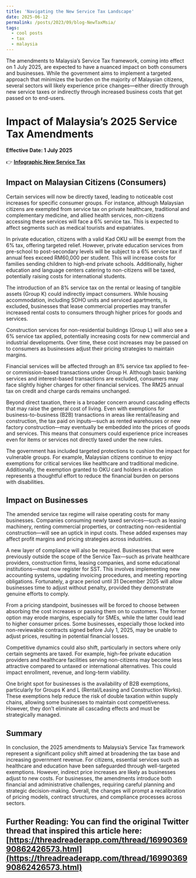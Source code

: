 ```yaml
---
title: 'Navigating the New Service Tax Landscape'
date: 2025-06-12
permalink: /posts/2023/09/blog-NewTaxMsia/
tags:
  - cool posts
  - tax
  - malaysia
---
```

The amendments to Malaysia’s Service Tax framework, coming into effect on 1 July 2025, are expected to have a nuanced impact on both consumers and businesses. While the government aims to implement a targeted approach that minimizes the burden on the majority of Malaysian citizens, several sectors will likely experience price changes—either directly through new service taxes or indirectly through increased business costs that get passed on to end-users.

# Impact of Malaysia’s 2025 Service Tax Amendments  
**Effective Date: 1 July 2025**

👉 **[Infographic New Service Tax](https://htmlpreview.github.io/?https://github.com/booluckgmie/anajmiariffin.github.io/blob/master/_posts/taxJuly2025.html)**


## Impact on Malaysian Citizens (Consumers)

Certain services will now be directly taxed, leading to noticeable cost increases for specific consumer groups. For instance, although Malaysian citizens are exempted from service tax on private healthcare, traditional and complementary medicine, and allied health services, non-citizens accessing these services will face a 6% service tax. This is expected to affect segments such as medical tourists and expatriates.

In private education, citizens with a valid Kad OKU will be exempt from the 6% tax, offering targeted relief. However, private education services from pre-school to post-secondary levels will be subject to a 6% service tax if annual fees exceed RM60,000 per student. This will increase costs for families sending children to high-end private schools. Additionally, higher education and language centers catering to non-citizens will be taxed, potentially raising costs for international students.

The introduction of an 8% service tax on the rental or leasing of tangible assets (Group K) could indirectly impact consumers. While housing accommodation, including SOHO units and serviced apartments, is excluded, businesses that lease commercial properties may transfer increased rental costs to consumers through higher prices for goods and services.

Construction services for non-residential buildings (Group L) will also see a 6% service tax applied, potentially increasing costs for new commercial and industrial developments. Over time, these cost increases may be passed on to consumers as businesses adjust their pricing strategies to maintain margins.

Financial services will be affected through an 8% service tax applied to fee- or commission-based transactions under Group H. Although basic banking services and interest-based transactions are excluded, consumers may face slightly higher charges for other financial services. The RM25 annual tax on credit and charge cards remains unchanged.

Beyond direct taxation, there is a broader concern around cascading effects that may raise the general cost of living. Even with exemptions for business-to-business (B2B) transactions in areas like rental/leasing and construction, the tax paid on inputs—such as rented warehouses or new factory construction—may eventually be embedded into the prices of goods and services. This means that consumers could experience price increases even for items or services not directly taxed under the new rules.

The government has included targeted protections to cushion the impact for vulnerable groups. For example, Malaysian citizens continue to enjoy exemptions for critical services like healthcare and traditional medicine. Additionally, the exemption granted to OKU card holders in education represents a thoughtful effort to reduce the financial burden on persons with disabilities.

## Impact on Businesses

The amended service tax regime will raise operating costs for many businesses. Companies consuming newly taxed services—such as leasing machinery, renting commercial properties, or contracting non-residential construction—will see an uptick in input costs. These added expenses may affect profit margins and pricing strategies across industries.

A new layer of compliance will also be required. Businesses that were previously outside the scope of the Service Tax—such as private healthcare providers, construction firms, leasing companies, and some educational institutions—must now register for SST. This involves implementing new accounting systems, updating invoicing procedures, and meeting reporting obligations. Fortunately, a grace period until 31 December 2025 will allow businesses time to adjust without penalty, provided they demonstrate genuine efforts to comply.

From a pricing standpoint, businesses will be forced to choose between absorbing the cost increases or passing them on to customers. The former option may erode margins, especially for SMEs, while the latter could lead to higher consumer prices. Some businesses, especially those locked into non-reviewable contracts signed before July 1, 2025, may be unable to adjust prices, resulting in potential financial losses.

Competitive dynamics could also shift, particularly in sectors where only certain segments are taxed. For example, high-fee private education providers and healthcare facilities serving non-citizens may become less attractive compared to untaxed or international alternatives. This could impact enrollment, revenue, and long-term viability.

One bright spot for businesses is the availability of B2B exemptions, particularly for Groups K and L (Rental/Leasing and Construction Works). These exemptions help reduce the risk of double taxation within supply chains, allowing some businesses to maintain cost competitiveness. However, they don’t eliminate all cascading effects and must be strategically managed.

## Summary

In conclusion, the 2025 amendments to Malaysia’s Service Tax framework represent a significant policy shift aimed at broadening the tax base and increasing government revenue. For citizens, essential services such as healthcare and education have been safeguarded through well-targeted exemptions. However, indirect price increases are likely as businesses adjust to new costs. For businesses, the amendments introduce both financial and administrative challenges, requiring careful planning and strategic decision-making. Overall, the changes will prompt a recalibration of pricing models, contract structures, and compliance processes across sectors.

**Further Reading:** You can find the original Twitter thread that inspired this article here: [https://threadreaderapp.com/thread/1699036990862426573.html](https://threadreaderapp.com/thread/1699036990862426573.html)
------
